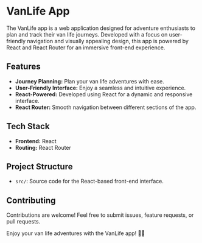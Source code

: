 # VanLife App

The VanLife app is a web application designed for adventure enthusiasts to plan and track their van life journeys. Developed with a focus on user-friendly navigation and visually appealing design, this app is powered by React and React Router for an immersive front-end experience.

## Features

- **Journey Planning:** Plan your van life adventures with ease.
- **User-Friendly Interface:** Enjoy a seamless and intuitive experience.
- **React-Powered:** Developed using React for a dynamic and responsive interface.
- **React Router:** Smooth navigation between different sections of the app.

## Tech Stack

- **Frontend:** React
- **Routing:** React Router



## Project Structure

- `src/`: Source code for the React-based front-end interface.

## Contributing

Contributions are welcome! Feel free to submit issues, feature requests, or pull requests.


Enjoy your van life adventures with the VanLife app! 🚐✨
